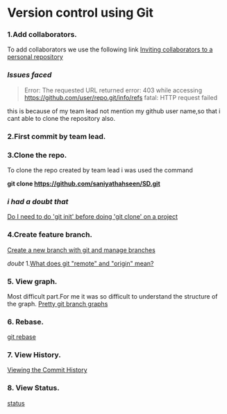 # Version control using Git
### 1.Add collaborators.
To add collaborators we use the following link
[Inviting collaborators to a personal repository](https://help.github.jp/enterprise/2.11/user/articles/inviting-collaborators-to-a-personal-repository/)


### *Issues faced*
> Error: The requested URL returned error: 403 while accessing
> https://github.com/user/repo.git/info/refs
> fatal: HTTP request failed

this is because of my team lead not mention my github user name,so that i cant able to clone the repository also.


### 2.First commit by team lead.

### 3.Clone the repo.
To clone the repo created by team lead i was used the command

<b>git clone https://github.com/saniyathahseen/SD.git</b>

### *i had a doubt that*

[Do I need to do 'git init' before doing 'git clone' on a project](https://stackoverflow.com/questions/22724921/do-i-need-to-do-git-init-before-doing-git-clone-on-a-project)


### 4.Create feature branch.
[Create a new branch with git and manage branches](https://github.com/Kunena/Kunena-Forum/wiki/Create-a-new-branch-with-git-and-manage-branches)

*doubt*
1.[What does git "remote" and "origin" mean?](https://www.quora.com/What-does-git-remote-and-origin-mean)

### 5. View graph.
Most difficult part.For me it was so difficult to understand the structure of the graph.
[Pretty git branch graphs](https://stackoverflow.com/questions/1057564/pretty-git-branch-graphs)

### 6. Rebase.
[git rebase](https://git-scm.com/docs/git-rebase)

### 7. View History.
[Viewing the Commit History](https://git-scm.com/book/en/v2/Git-Basics-Viewing-the-Commit-History)

### 8. View Status.
[status](https://githowto.com/checking_status)
